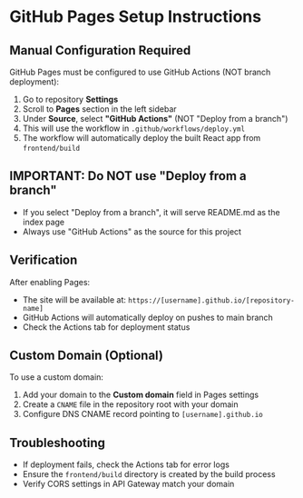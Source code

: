 # GitHub Pages Setup Instructions

## Manual Configuration Required

GitHub Pages must be configured to use GitHub Actions (NOT branch deployment):

1. Go to repository **Settings**
2. Scroll to **Pages** section in the left sidebar
3. Under **Source**, select **"GitHub Actions"** (NOT "Deploy from a branch")
4. This will use the workflow in `.github/workflows/deploy.yml`
5. The workflow will automatically deploy the built React app from `frontend/build`

## IMPORTANT: Do NOT use "Deploy from a branch"
- If you select "Deploy from a branch", it will serve README.md as the index page
- Always use "GitHub Actions" as the source for this project

## Verification

After enabling Pages:
- The site will be available at: `https://[username].github.io/[repository-name]`
- GitHub Actions will automatically deploy on pushes to main branch
- Check the Actions tab for deployment status

## Custom Domain (Optional)

To use a custom domain:
1. Add your domain to the **Custom domain** field in Pages settings
2. Create a `CNAME` file in the repository root with your domain
3. Configure DNS CNAME record pointing to `[username].github.io`

## Troubleshooting

- If deployment fails, check the Actions tab for error logs
- Ensure the `frontend/build` directory is created by the build process
- Verify CORS settings in API Gateway match your domain